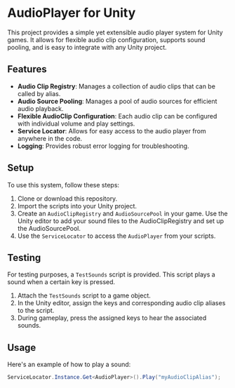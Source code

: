 # AudioPlayer for Unity

This project provides a simple yet extensible audio player system for Unity games. It allows for flexible audio clip configuration, supports sound pooling, and is easy to integrate with any Unity project.

## Features
- **Audio Clip Registry**: Manages a collection of audio clips that can be called by alias.
- **Audio Source Pooling**: Manages a pool of audio sources for efficient audio playback.
- **Flexible AudioClip Configuration**: Each audio clip can be configured with individual volume and play settings.
- **Service Locator**: Allows for easy access to the audio player from anywhere in the code.
- **Logging**: Provides robust error logging for troubleshooting.

## Setup

To use this system, follow these steps:

1. Clone or download this repository.
2. Import the scripts into your Unity project.
3. Create an `AudioClipRegistry` and `AudioSourcePool` in your game. Use the Unity editor to add your sound files to the AudioClipRegistry and set up the AudioSourcePool.
4. Use the `ServiceLocator` to access the `AudioPlayer` from your scripts.

## Testing

For testing purposes, a `TestSounds` script is provided. This script plays a sound when a certain key is pressed.

1. Attach the `TestSounds` script to a game object.
2. In the Unity editor, assign the keys and corresponding audio clip aliases to the script.
3. During gameplay, press the assigned keys to hear the associated sounds.

## Usage

Here's an example of how to play a sound:

```csharp
ServiceLocator.Instance.Get<AudioPlayer>().Play("myAudioClipAlias");